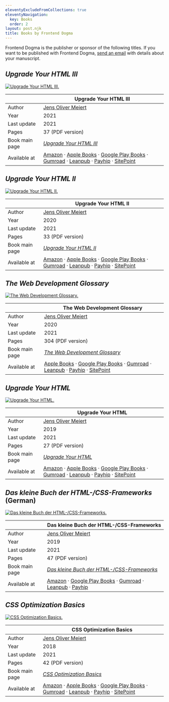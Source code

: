 ```yaml
---
eleventyExcludeFromCollections: true
eleventyNavigation:
  key: Books
  order: 2
layout: post.njk
title: Books by Frontend Dogma
---
```

Frontend Dogma is the publisher or sponsor of the following titles. If you want to be published with Frontend Dogma, [send an email](/contact/) with details about your manuscript.

<h2><cite>Upgrade Your HTML III</cite></h2>
<div class=fd-promo><a href=https://meiert.com/en/blog/upgrade-your-html-3/><img src=https://d3rdtowr0c5lpf.cloudfront.net/de/publications/books/upgrade-your-html-3/cover-s.png alt="Upgrade Your HTML III."></a></div>

|  | Upgrade Your HTML III |
|---|---|
| Author | [Jens Oliver Meiert](https://meiert.com/en/) |
| Year | 2021 |
| Last update | 2021 |
| Pages | 37 (PDF version) |
| Book main page | [_Upgrade Your HTML III_](https://meiert.com/en/blog/upgrade-your-html-3/) |
| Available at | [Amazon](https://www.amazon.com/dp/B094VPYQPM/?tag=frontend-dogma-20) · [Apple Books](https://books.apple.com/us/book/upgrade-your-html-iii/id1570962053?ls=1) · [Google Play Books](https://play.google.com/store/books/details?id=YvAtEAAAQBAJ) · [Gumroad](https://gumroad.com/l/qopHh) · [Leanpub](https://leanpub.com/upgrade-your-html-3) · [Payhip](https://payhip.com/b/CkgV) · [SitePoint](https://www.sitepoint.com/premium/books/upgrade-your-html-iii/) |

<h2><cite>Upgrade Your HTML II</cite></h2>
<div class=fd-promo><a href=https://meiert.com/en/blog/upgrade-your-html-2/><img src=https://d3rdtowr0c5lpf.cloudfront.net/de/publications/books/upgrade-your-html-2/cover-s.jpg alt="Upgrade Your HTML II."></a></div>

|  | Upgrade Your HTML II |
|---|---|
| Author | [Jens Oliver Meiert](https://meiert.com/en/) |
| Year | 2020 |
| Last update | 2021 |
| Pages | 33 (PDF version) |
| Book main page | [_Upgrade Your HTML II_](https://meiert.com/en/blog/upgrade-your-html-2/) |
| Available at | [Amazon](https://www.amazon.com/dp/B08NLHQM11/?tag=j9t-21-20) · [Apple Books](https://books.apple.com/us/book/upgrade-your-html-ii/id1570961824?ls=1) · [Google Play Books](https://play.google.com/store/books/details?id=uxsJEAAAQBAJ) · [Gumroad](https://gumroad.com/l/khNpkf) · [Leanpub](https://leanpub.com/upgrade-your-html-2) · [Payhip](https://payhip.com/b/dUqj) · [SitePoint](https://www.sitepoint.com/premium/books/upgrade-your-html-ii) |

<h2><cite>The Web Development Glossary</cite></h2>
<div class=fd-promo><a href=https://meiert.com/en/blog/the-web-development-glossary/><img src=https://d3rdtowr0c5lpf.cloudfront.net/de/publications/books/the-web-development-glossary/cover-s.png alt="The Web Development Glossary."></a></div>

|  | The Web Development Glossary |
|---|---|
| Author | [Jens Oliver Meiert](https://meiert.com/en/) |
| Year | 2020 |
| Last update | 2021 |
| Pages | 304 (PDF version) |
| Book main page | [_The Web Development Glossary_](https://meiert.com/en/blog/the-web-development-glossary/) |
| Available at | [Apple Books](https://books.apple.com/us/book/the-web-development-glossary/id1571261882?ls=1) · [Google Play Books](https://play.google.com/store/books/details/Jens_Oliver_Meiert_The_Web_Development_Glossary?id=nYjhDwAAQBAJ) · [Gumroad](https://gumroad.com/l/gSZxpT) · [Leanpub](https://leanpub.com/web-development-glossary) · [Payhip](https://payhip.com/b/wf51) · [SitePoint](https://www.sitepoint.com/premium/books/the-web-development-glossary) |

<h2><cite>Upgrade Your HTML</cite></h2>
<div class=fd-promo><a href=https://meiert.com/en/blog/upgrade-your-html/><img src=https://d3rdtowr0c5lpf.cloudfront.net/de/publications/books/upgrade-your-html/cover-s.jpg alt="Upgrade Your HTML."></a></div>

|  | Upgrade Your HTML |
|---|---|
| Author | [Jens Oliver Meiert](https://meiert.com/en/) |
| Year | 2019 |
| Last update | 2021 |
| Pages | 27 (PDF version) |
| Book main page | [_Upgrade Your HTML_](https://meiert.com/en/blog/upgrade-your-html/) |
| Available at | [Amazon](https://www.amazon.com/dp/B07ZNSZX49/?tag=j9t-21-20) · [Apple Books](https://books.apple.com/us/book/upgrade-your-html/id1569607027?ls=1) · [Google Play Books](https://play.google.com/store/books/details/Jens_Oliver_Meiert_Upgrade_Your_HTML?id=sYjhDwAAQBAJ) · [Gumroad](https://gumroad.com/l/YMCEH) · [Leanpub](https://leanpub.com/upgrade-your-html) · [Payhip](https://payhip.com/b/7TYg) · [SitePoint](https://www.sitepoint.com/premium/books/upgrade-your-html) |

<h2><cite>Das kleine Buch der HTML-/CSS-Frameworks</cite> (German)</h2>
<div class=fd-promo><a href=https://meiert.com/de/publications/books/das-kleine-buch-der-html-css-frameworks/><img src=https://d3rdtowr0c5lpf.cloudfront.net/de/publications/books/das-kleine-buch-der-html-css-frameworks/cover.png alt="Das kleine Buch der HTML-/CSS-Frameworks."></a></div>

|  | Das kleine Buch der HTML-/CSS-Frameworks |
|---|---|
| Author | [Jens Oliver Meiert](https://meiert.com/en/) |
| Year | 2019 |
| Last update | 2021 |
| Pages | 47 (PDF version) |
| Book main page | [_Das kleine Buch der HTML-/CSS-Frameworks_](https://meiert.com/de/publications/books/das-kleine-buch-der-html-css-frameworks/) |
| Available at | [Amazon](https://www.amazon.com/dp/B07TY2T9XW/?tag=frontend-dogma-20) · [Google Play Books](https://play.google.com/store/books/details/Jens_Oliver_Meiert_Das_kleine_Buch_der_HTML_CSS_Fr?id=j4jhDwAAQBAJ) · [Gumroad](https://gumroad.com/l/LqXw) · [Leanpub](https://leanpub.com/html-css-frameworks) · [Payhip](https://payhip.com/b/j80A) |

<h2><cite>CSS Optimization Basics</cite></h2>
<div class=fd-promo><a href=https://meiert.com/en/blog/css-optimization-basics/><img src=https://d3rdtowr0c5lpf.cloudfront.net/de/publications/books/css-optimization-basics/cover-s.png alt="CSS Optimization Basics."></a></div>

|  | CSS Optimization Basics |
|---|---|
| Author | [Jens Oliver Meiert](https://meiert.com/en/) |
| Year | 2018 |
| Last update | 2021 |
| Pages | 42 (PDF version) |
| Book main page | [_CSS Optimization Basics_](https://meiert.com/en/blog/css-optimization-basics/) |
| Available at | [Amazon](https://www.amazon.com/dp/B07TVW1ZT8/?tag=j9t-21-20) · [Apple Books](https://books.apple.com/us/book/css-optimization-basics/id1571260941?ls=1) · [Google Play Books](https://play.google.com/store/books/details/Jens_Oliver_Meiert_CSS_Optimization_Basics?id=xgTfDwAAQBAJ) · [Gumroad](https://gumroad.com/l/YzeaH) · [Leanpub](https://leanpub.com/css-optimization-basics) · [Payhip](https://payhip.com/b/Bnie) · [SitePoint](https://www.sitepoint.com/premium/books/css-optimization-basics) |